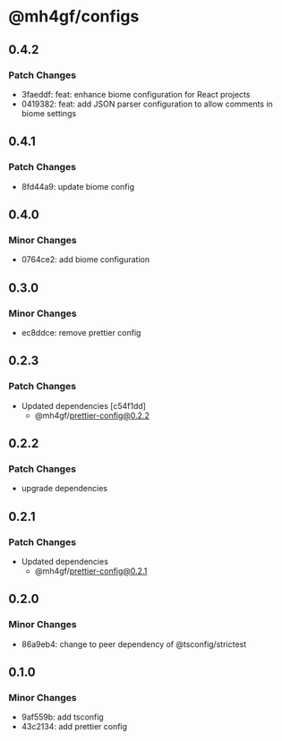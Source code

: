 # @mh4gf/configs

## 0.4.2

### Patch Changes

- 3faeddf: feat: enhance biome configuration for React projects
- 0419382: feat: add JSON parser configuration to allow comments in biome settings

## 0.4.1

### Patch Changes

- 8fd44a9: update biome config

## 0.4.0

### Minor Changes

- 0764ce2: add biome configuration

## 0.3.0

### Minor Changes

- ec8ddce: remove prettier config

## 0.2.3

### Patch Changes

- Updated dependencies [c54f1dd]
  - @mh4gf/prettier-config@0.2.2

## 0.2.2

### Patch Changes

- upgrade dependencies

## 0.2.1

### Patch Changes

- Updated dependencies
  - @mh4gf/prettier-config@0.2.1

## 0.2.0

### Minor Changes

- 86a9eb4: change to peer dependency of @tsconfig/strictest

## 0.1.0

### Minor Changes

- 9af559b: add tsconfig
- 43c2134: add prettier config
